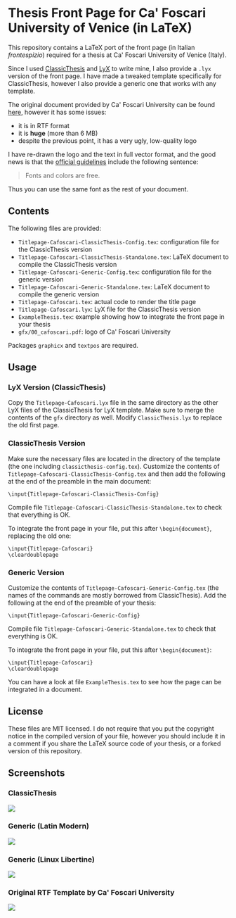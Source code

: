 # Thesis Front Page for Ca' Foscari University of Venice (in LaTeX)

This repository contains a LaTeX port of the front page (in Italian *frontespizio*)
required for a thesis at Ca' Foscari University of Venice (Italy).

Since I used [ClassicThesis](https://bitbucket.org/amiede/classicthesis/wiki/Home)
and [LyX](http://www.lyx.org/) to write mine, I also provide a `.lyx` version of
the front page. I have made a tweaked template specifically for ClassicThesis,
however I also provide a generic one that works with any template.

The original document provided by Ca' Foscari University can be found
[here](http://www.unive.it/pag/fileadmin/user_upload/ateneo/Laurea/tesi/Frontespizio_Tesi_Laurea_inglese.rtf),
however it has some issues:

- it is in RTF format
- it is **huge** (more than 6 MB)
- despite the previous point, it has a very ugly, low-quality logo

I have re-drawn the logo and the text in full vector format, and the good news
is that the [official guidelines](http://www.unive.it/pag/8751/) include the
following sentence:

> Fonts and colors are free.

Thus you can use the same font as the rest of your document.

## Contents

The following files are provided:

- `Titlepage-Cafoscari-ClassicThesis-Config.tex`: configuration file for the
  ClassicThesis version
- `Titlepage-Cafoscari-ClassicThesis-Standalone.tex`: LaTeX document to compile
  the ClassicThesis version
- `Titlepage-Cafoscari-Generic-Config.tex`: configuration file for the
  generic version
- `Titlepage-Cafoscari-Generic-Standalone.tex`: LaTeX document to compile
  the generic version
- `Titlepage-Cafoscari.tex`: actual code to render the title page
- `Titlepage-Cafoscari.lyx`: LyX file for the ClassicThesis version
- `ExampleThesis.tex`: example showing how to integrate the front page in your
  thesis
- `gfx/00_cafoscari.pdf`: logo of Ca' Foscari University

Packages `graphicx` and `textpos` are required.

## Usage

### LyX Version (ClassicThesis)

Copy the `Titlepage-Cafoscari.lyx` file in the same directory as the other LyX
files of the ClassicThesis for LyX template. Make sure to merge the contents of
the `gfx` directory as well. Modify `ClassicThesis.lyx` to replace the old first
page.

### ClassicThesis Version

Make sure the necessary files are located in the directory of the template (the
one including `classicthesis-config.tex`). Customize the contents of
`Titlepage-Cafoscari-ClassicThesis-Config.tex` and then add the following at the
end of the preamble in the main document:

    \input{Titlepage-Cafoscari-ClassicThesis-Config}

Compile file `Titlepage-Cafoscari-ClassicThesis-Standalone.tex` to check that
everything is OK.

To integrate the front page in your file, put this after `\begin{document}`,
replacing the old one:

    \input{Titlepage-Cafoscari}
    \cleardoublepage

### Generic Version

Customize the contents of `Titlepage-Cafoscari-Generic-Config.tex` (the names
of the commands are mostly borrowed from ClassicThesis). Add the following at
the end of the preamble of your thesis:

    \input{Titlepage-Cafoscari-Generic-Config}

Compile file `Titlepage-Cafoscari-Generic-Standalone.tex` to check that
everything is OK.

To integrate the front page in your file, put this after `\begin{document}`:

    \input{Titlepage-Cafoscari}
    \cleardoublepage

You can have a look at file `ExampleThesis.tex` to see how the page can be
integrated in a document.

## License

These files are MIT licensed. I do not require that you put the copyright notice
in the compiled version of your file, however you should include it in a comment
if you share the LaTeX source code of your thesis, or a forked version of this
repository.

## Screenshots

### ClassicThesis

![](examples/ClassicThesis.png)

### Generic (Latin Modern)

![](examples/Generic.png)

### Generic (Linux Libertine)

![](examples/Generic_Libertine.png)

### Original RTF Template by Ca' Foscari University

![](examples/RTF_template.png)
